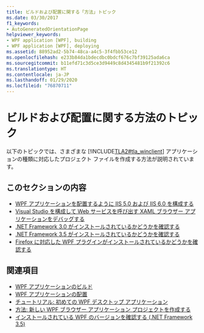 ```yaml
---
title: ビルドおよび配置に関する「方法」トピック
ms.date: 03/30/2017
f1_keywords:
- AutoGeneratedOrientationPage
helpviewer_keywords:
- WPF application [WPF], building
- WPF application [WPF], deploying
ms.assetid: 88952ad2-5b74-48ca-a4c5-3f4fbb53ce12
ms.openlocfilehash: e233b84da1bdecdbc0bdcf676c7bf39125ada6ca
ms.sourcegitcommit: b11efd71c3d5ce3d9449c8d4345481b9f21392c6
ms.translationtype: HT
ms.contentlocale: ja-JP
ms.lasthandoff: 01/29/2020
ms.locfileid: "76870711"
---
```

# <a name="build-and-deploy-how-to-topics"></a>ビルドおよび配置に関する方法のトピック

以下のトピックでは、さまざまな [!INCLUDE[TLA2#tla_winclient](../../../../includes/tla2sharptla-winclient-md.md)] アプリケーションの種類に対応したプロジェクト ファイルを作成する方法が説明されています。

## <a name="in-this-section"></a>このセクションの内容

- [WPF アプリケーションを配置するように IIS 5.0 および IIS 6.0 を構成する](how-to-configure-iis-5-0-and-iis-6-0-to-deploy-wpf-applications.md)
- [Visual Studio を構成して Web サービスを呼び出す XAML ブラウザー アプリケーションをデバッグする](configure-vs-to-debug-a-xaml-browser-to-call-a-web-service.md)
- [.NET Framework 3.0 がインストールされているかどうかを確認する](how-to-detect-whether-the-net-framework-3-0-is-installed.md)
- [.NET Framework 3.5 がインストールされているかどうかを確認する](how-to-detect-whether-the-net-framework-3-5-is-installed.md)
- [Firefox に対応した WPF プラグインがインストールされているかどうかを確認する](how-to-detect-whether-the-wpf-plug-in-for-firefox-is-installed.md)

## <a name="related-sections"></a>関連項目

- [WPF アプリケーションのビルド](building-a-wpf-application-wpf.md)
- [WPF アプリケーションの配置](deploying-a-wpf-application-wpf.md)
- [チュートリアル: 初めての WPF デスクトップ アプリケーション](../getting-started/walkthrough-my-first-wpf-desktop-application.md)
- [方法: 新しい WPF ブラウザー アプリケーション プロジェクトを作成する](https://docs.microsoft.com/previous-versions/visualstudio/visual-studio-2010/bb628663(v=vs.100))
- [インストールされている WPF のバージョンを確認する (.NET Framework 3.5)](https://docs.microsoft.com/previous-versions/dotnet/netframework-3.5/aa349641(v=vs.90))
